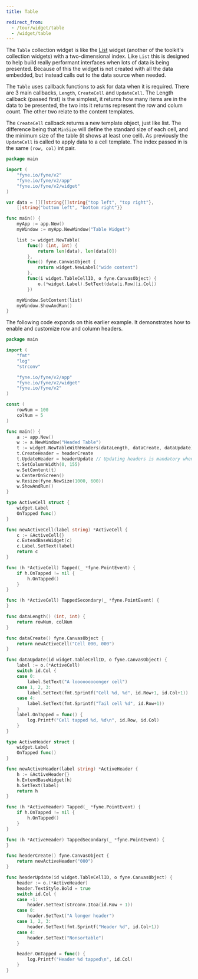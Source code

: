 ```yaml
---
title: Table

redirect_from:
  - /tour/widget/table
  - /widget/table
--- 
```


The `Table` collection widget is like the [List](/collection/list) widget (another of the toolkit's collection widgets) with a two-dimensional index.
Like `List` this is designed to help build really performant
interfaces when lots of data is being presented.
Because of this the widget is not created with all the data embedded, but instead calls out to the data source when needed.

The `Table` uses callback functions to ask for data when it is required.
There are 3 main callbacks, `Length`, `CreateCell` and `UpdateCell`. The Length callback (passed first) is the simplest,
it returns how many items are in the data to be presented, the two ints it returns represent the row and colum count.
The other two relate to the content templates.

The `CreateCell` callback returns a new template object, just like list.
The difference being that `MinSize` will define the standard size of each cell, and the minimum size of the table (it shows at least one cell).
As previously the `UpdateCell` is called to apply data to a cell template. The index passed in is the same `(row, col)` int pair.

```go
package main

import (
	"fyne.io/fyne/v2"
	"fyne.io/fyne/v2/app"
	"fyne.io/fyne/v2/widget"
)

var data = [][]string{[]string{"top left", "top right"},
	[]string{"bottom left", "bottom right"}}

func main() {
	myApp := app.New()
	myWindow := myApp.NewWindow("Table Widget")

	list := widget.NewTable(
		func() (int, int) {
			return len(data), len(data[0])
		},
		func() fyne.CanvasObject {
			return widget.NewLabel("wide content")
		},
		func(i widget.TableCellID, o fyne.CanvasObject) {
			o.(*widget.Label).SetText(data[i.Row][i.Col])
		})

	myWindow.SetContent(list)
	myWindow.ShowAndRun()
}
```

The following code expands on this earlier example. It demonstrates how to enable and customize row and column headers.
```go
package main

import (
	"fmt"
	"log"
	"strconv"

	"fyne.io/fyne/v2/app"
	"fyne.io/fyne/v2/widget"
	"fyne.io/fyne/v2"
)

const (
	rowNum = 100
	colNum = 5
)

func main() {
	a := app.New()
	w := a.NewWindow("Headed Table")
	t := widget.NewTableWithHeaders(dataLength, dataCreate, dataUpdate)
	t.CreateHeader = headerCreate
	t.UpdateHeader = headerUpdate // Updating headers is mandatory when they have been created
	t.SetColumnWidth(0, 155)
	w.SetContent(t)
	w.CenterOnScreen()
	w.Resize(fyne.NewSize(1000, 600))
	w.ShowAndRun()
}

type ActiveCell struct {
	widget.Label
	OnTapped func()
}

func newActiveCell(label string) *ActiveCell {
	c := &ActiveCell{}
	c.ExtendBaseWidget(c)
	c.Label.SetText(label)
	return c
}

func (h *ActiveCell) Tapped(_ *fyne.PointEvent) {
	if h.OnTapped != nil {
		h.OnTapped()
	}
}

func (h *ActiveCell) TappedSecondary(_ *fyne.PointEvent) {
}

func dataLength() (int, int) {
	return rowNum, colNum
}

func dataCreate() fyne.CanvasObject {
	return newActiveCell("Cell 000, 000")
}

func dataUpdate(id widget.TableCellID, o fyne.CanvasObject) {
	label := o.(*ActiveCell)
	switch id.Col {
	case 0:
		label.SetText("A looooooooonger cell")
	case 1, 2, 3:
		label.SetText(fmt.Sprintf("Cell %d, %d", id.Row+1, id.Col+1))
	case 4:
		label.SetText(fmt.Sprintf("Tail cell %d", id.Row+1))
	}
	label.OnTapped = func() {
		log.Printf("Cell tapped %d, %d\n", id.Row, id.Col)
	}
}

type ActiveHeader struct {
	widget.Label
	OnTapped func()
}

func newActiveHeader(label string) *ActiveHeader {
	h := &ActiveHeader{}
	h.ExtendBaseWidget(h)
	h.SetText(label)
	return h
}

func (h *ActiveHeader) Tapped(_ *fyne.PointEvent) {
	if h.OnTapped != nil {
		h.OnTapped()
	}
}

func (h *ActiveHeader) TappedSecondary(_ *fyne.PointEvent) {
}

func headerCreate() fyne.CanvasObject {
	return newActiveHeader("000")
}

func headerUpdate(id widget.TableCellID, o fyne.CanvasObject) {
	header := o.(*ActiveHeader)
	header.TextStyle.Bold = true
	switch id.Col {
	case -1:
		header.SetText(strconv.Itoa(id.Row + 1))
	case 0:
		header.SetText("A longer header")
	case 1, 2, 3:
		header.SetText(fmt.Sprintf("Header %d", id.Col+1))
	case 4:
		header.SetText("Nonsortable")
	}

	header.OnTapped = func() {
		log.Printf("Header %d tapped\n", id.Col)
	}
}

```
